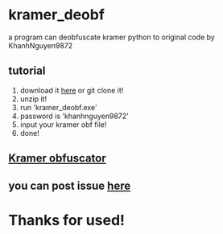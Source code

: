 # kramer_deobf
a program can deobfuscate kramer python to original code by KhanhNguyen9872

## tutorial
1. download it [here](https://github.com/KhanhNguyen9872/kramer_deobf/archive/refs/heads/main.zip) or git clone it!
2. unzip it!
3. run 'kramer_deobf.exe'
4. password is 'khanhnguyen9872'
5. input your kramer obf file!
6. done!

## [Kramer obfuscator](https://github.com/billythegoat356/Kramer)
## you can post issue [here](https://github.com/KhanhNguyen9872/kramer_deobf/issues/new)

# Thanks for used!
